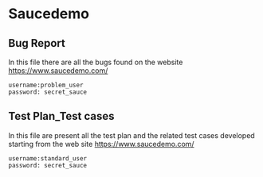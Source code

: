 # Saucedemo

## Bug Report
In this file there are all the bugs found on the website https://www.saucedemo.com/
```
username:problem_user
password: secret_sauce
```

## Test Plan_Test cases
In this file are present all the test plan and the related test cases developed starting from the web site https://www.saucedemo.com/
```
username:standard_user
password: secret_sauce
```

